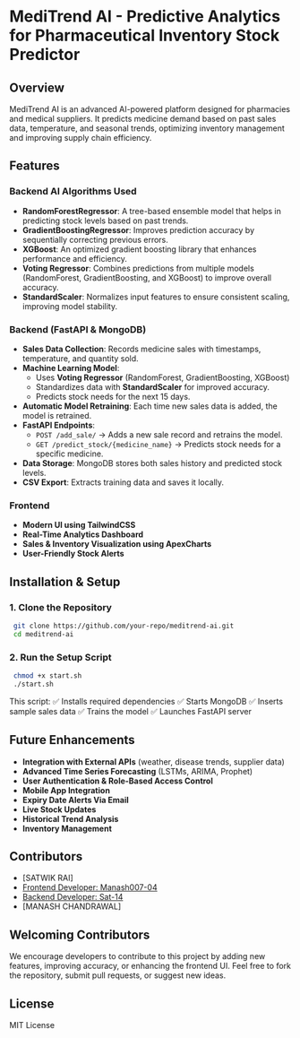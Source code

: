 # MediTrend AI - Predictive Analytics for Pharmaceutical Inventory Stock Predictor

## Overview
MediTrend AI is an advanced AI-powered platform designed for pharmacies and medical suppliers. It predicts medicine demand based on past sales data, temperature, and seasonal trends, optimizing inventory management and improving supply chain efficiency.

## Features

### **Backend AI Algorithms Used**
- **RandomForestRegressor**: A tree-based ensemble model that helps in predicting stock levels based on past trends.
- **GradientBoostingRegressor**: Improves prediction accuracy by sequentially correcting previous errors.
- **XGBoost**: An optimized gradient boosting library that enhances performance and efficiency.
- **Voting Regressor**: Combines predictions from multiple models (RandomForest, GradientBoosting, and XGBoost) to improve overall accuracy.
- **StandardScaler**: Normalizes input features to ensure consistent scaling, improving model stability.



### **Backend (FastAPI & MongoDB)**
- **Sales Data Collection**: Records medicine sales with timestamps, temperature, and quantity sold.
- **Machine Learning Model**:
  - Uses **Voting Regressor** (RandomForest, GradientBoosting, XGBoost)
  - Standardizes data with **StandardScaler** for improved accuracy.
  - Predicts stock needs for the next 15 days.
- **Automatic Model Retraining**: Each time new sales data is added, the model is retrained.
- **FastAPI Endpoints**:
  - `POST /add_sale/` → Adds a new sale record and retrains the model.
  - `GET /predict_stock/{medicine_name}` → Predicts stock needs for a specific medicine.
- **Data Storage**: MongoDB stores both sales history and predicted stock levels.
- **CSV Export**: Extracts training data and saves it locally.

### **Frontend**
- **Modern UI using TailwindCSS**
- **Real-Time Analytics Dashboard**
- **Sales & Inventory Visualization using ApexCharts**
- **User-Friendly Stock Alerts**

## Installation & Setup
### **1. Clone the Repository**
```sh
 git clone https://github.com/your-repo/meditrend-ai.git
 cd meditrend-ai
```
### **2. Run the Setup Script**
```sh
 chmod +x start.sh
 ./start.sh
```
This script:
✅ Installs required dependencies
✅ Starts MongoDB
✅ Inserts sample sales data
✅ Trains the model
✅ Launches FastAPI server


## Future Enhancements
- **Integration with External APIs** (weather, disease trends, supplier data)
- **Advanced Time Series Forecasting** (LSTMs, ARIMA, Prophet)
- **User Authentication & Role-Based Access Control**
- **Mobile App Integration**
- **Expiry Date Alerts Via Email**
- **Live Stock Updates**
- **Historical Trend Analysis**
- **Inventory Management** 
## Contributors
- [SATWIK RAI]
- [Frontend Developer: Manash007-04](https://github.com/Manash007-04)
- [Backend Developer: Sat-14](https://github.com/Sat-14/AIMedicineStockPredictor/commits?author=Sat-14)
- [MANASH CHANDRAWAL]
  
## Welcoming Contributors

We encourage developers to contribute to this project by adding new features, improving accuracy, or enhancing the frontend UI. Feel free to fork the repository, submit pull requests, or suggest new ideas.

## License
MIT License

